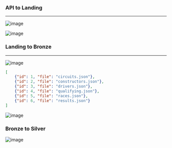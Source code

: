 ### API to Landing
---
![image](https://github.com/user-attachments/assets/13f5b8a6-a957-4b6b-bcff-5ba710e2e5e8)


![image](https://github.com/user-attachments/assets/6c5f71c7-7a55-4297-b90f-9d140d597d79)



### Landing to Bronze
---
![image](https://github.com/user-attachments/assets/caa7c77a-232d-4fad-83f7-b7599f9659f0)


```` json
[
    {"id": 1, "file": "circuits.json"},
    {"id": 2, "file": "constructors.json"},
    {"id": 3, "file": "drivers.json"},
    {"id": 4, "file": "qualifying.json"},
    {"id": 5, "file": "races.json"},
    {"id": 6, "file": "results.json"}
]

````

![image](https://github.com/user-attachments/assets/4b96467e-a78f-4596-85df-72747cb0cfa0)


### Bronze to Silver

![image](https://github.com/user-attachments/assets/7dc5bd1c-8c4b-4f45-b636-b59f9acdcc51)
